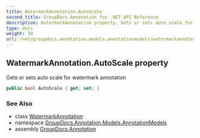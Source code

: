 ```yaml
---
title: WatermarkAnnotation.AutoScale
second_title: GroupDocs.Annotation for .NET API Reference
description: WatermarkAnnotation property. Gets or sets auto scale for watermark annotation
type: docs
weight: 30
url: /net/groupdocs.annotation.models.annotationmodels/watermarkannotation/autoscale/
---
```

## WatermarkAnnotation.AutoScale property

Gets or sets auto scale for watermark annotation

```csharp
public bool AutoScale { get; set; }
```

### See Also

* class [WatermarkAnnotation](../)
* namespace [GroupDocs.Annotation.Models.AnnotationModels](../../watermarkannotation/)
* assembly [GroupDocs.Annotation](../../../)


